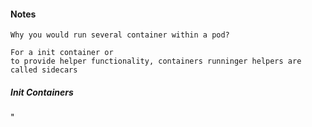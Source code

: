 #### Notes

    Why you would run several container within a pod?

    For a init container or
    to provide helper functionality, containers runninger helpers are called sidecars

#####  Init Containers

    
"
